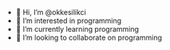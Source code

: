 - 👋 Hi, I’m @okkesilikci
- 👀 I’m interested in programming
- 🌱 I’m currently learning programming
- 💞️ I’m looking to collaborate on programming

<!---
okkesilikci/okkesilikci is a ✨ special ✨ repository because its `README.md` (this file) appears on your GitHub profile.
You can click the Preview link to take a look at your changes.
--->
